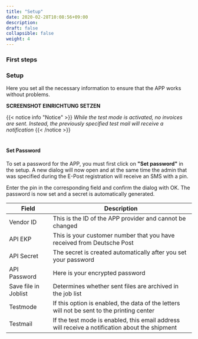 ```yaml
---
title: "Setup"
date: 2020-02-28T10:08:56+09:00
description: 
draft: false
collapsible: false
weight: 4
---
```

### First steps

### Setup
Here you set all the necessary information to ensure that the APP works without problems.

**SCREENSHOT EINRICHTUNG SETZEN**

{{< notice info "Notice" >}}
 _While the test mode is activated, no invoices are sent. Instead, the previously specified test mail will receive a notification_
{{< /notice >}}
#
#### Set Password
To set a password for the APP, you must first click on **"Set password"** in the setup. A new dialog will now open and at the same time the admin that was specified during the E-Post registration will receive an SMS with a pin.

Enter the pin in the corresponding field and confirm the dialog with OK. The password is now set and a secret is automatically generated.

| Field                | Description                                                                                        |
|----------------------|----------------------------------------------------------------------------------------------------|
| Vendor ID            | This is the ID of the APP provider and cannot be changed                                           |
| API EKP              | This is your customer number that you have received from Deutsche Post                             |
| API Secret           | The secret is created automatically after you set your password                                    |
| API Password         | Here is your encrypted password                                                                    |
| Save file in Joblist | Determines whether sent files are archived in the job list                                         |
| Testmode             | If this option is enabled, the data of the letters will not be sent to the printing center         |
| Testmail             | If the test mode is enabled, this email address will receive a notification about the shipment    |




